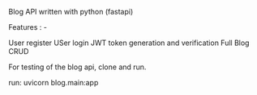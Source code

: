 Blog API written with python (fastapi)


Features : - 

User register
USer login
JWT token generation and verification
Full Blog CRUD


For testing of the blog api, clone and run.

run:
    uvicorn blog.main:app

